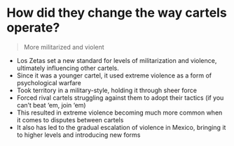 #  How did they change the way cartels operate?

> More militarized and violent 

- Los Zetas set a new standard for levels of militarization and violence, ultimately influencing other cartels.
- Since it was a younger cartel, it used extreme violence as a form of psychological warfare
- Took territory in a military-style, holding it through sheer force
- Forced rival cartels struggling against them to adopt their tactics (if you can’t beat ‘em, join ‘em)
- This resulted in extreme violence becoming much more common when it comes to disputes between cartels
- It also has led to the gradual escalation of violence in Mexico, bringing it to higher levels and introducing new forms

